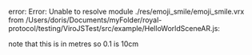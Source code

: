 error: Error: Unable to resolve module ./res/emoji_smile/emoji_smile.vrx from /Users/doris/Documents/myFolder/royal-protocol/testing/ViroJSTest/src/example/HelloWorldSceneAR.js:

note that this is in metres so 0.1 is 10cm
